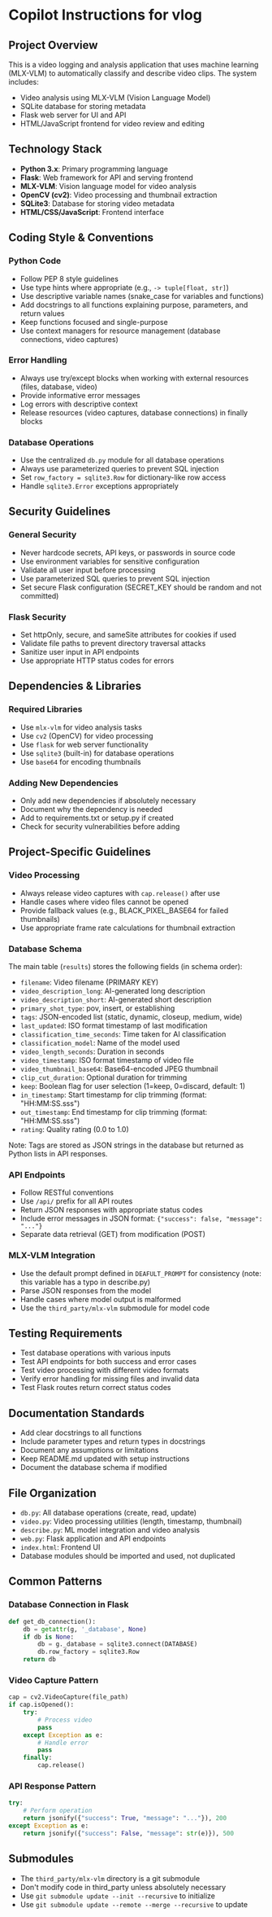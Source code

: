 # Copilot Instructions for vlog

## Project Overview
This is a video logging and analysis application that uses machine learning (MLX-VLM) to automatically classify and describe video clips. The system includes:
- Video analysis using MLX-VLM (Vision Language Model)
- SQLite database for storing metadata
- Flask web server for UI and API
- HTML/JavaScript frontend for video review and editing

## Technology Stack
- **Python 3.x**: Primary programming language
- **Flask**: Web framework for API and serving frontend
- **MLX-VLM**: Vision language model for video analysis
- **OpenCV (cv2)**: Video processing and thumbnail extraction
- **SQLite3**: Database for storing video metadata
- **HTML/CSS/JavaScript**: Frontend interface

## Coding Style & Conventions

### Python Code
- Follow PEP 8 style guidelines
- Use type hints where appropriate (e.g., `-> tuple[float, str]`)
- Use descriptive variable names (snake_case for variables and functions)
- Add docstrings to all functions explaining purpose, parameters, and return values
- Keep functions focused and single-purpose
- Use context managers for resource management (database connections, video captures)

### Error Handling
- Always use try/except blocks when working with external resources (files, database, video)
- Provide informative error messages
- Log errors with descriptive context
- Release resources (video captures, database connections) in finally blocks

### Database Operations
- Use the centralized `db.py` module for all database operations
- Always use parameterized queries to prevent SQL injection
- Set `row_factory = sqlite3.Row` for dictionary-like row access
- Handle `sqlite3.Error` exceptions appropriately

## Security Guidelines

### General Security
- Never hardcode secrets, API keys, or passwords in source code
- Use environment variables for sensitive configuration
- Validate all user input before processing
- Use parameterized SQL queries to prevent SQL injection
- Set secure Flask configuration (SECRET_KEY should be random and not committed)

### Flask Security
- Set httpOnly, secure, and sameSite attributes for cookies if used
- Validate file paths to prevent directory traversal attacks
- Sanitize user input in API endpoints
- Use appropriate HTTP status codes for errors

## Dependencies & Libraries

### Required Libraries
- Use `mlx-vlm` for video analysis tasks
- Use `cv2` (OpenCV) for video processing
- Use `flask` for web server functionality
- Use `sqlite3` (built-in) for database operations
- Use `base64` for encoding thumbnails

### Adding New Dependencies
- Only add new dependencies if absolutely necessary
- Document why the dependency is needed
- Add to requirements.txt or setup.py if created
- Check for security vulnerabilities before adding

## Project-Specific Guidelines

### Video Processing
- Always release video captures with `cap.release()` after use
- Handle cases where video files cannot be opened
- Provide fallback values (e.g., BLACK_PIXEL_BASE64 for failed thumbnails)
- Use appropriate frame rate calculations for thumbnail extraction

### Database Schema
The main table (`results`) stores the following fields (in schema order):
- `filename`: Video filename (PRIMARY KEY)
- `video_description_long`: AI-generated long description
- `video_description_short`: AI-generated short description
- `primary_shot_type`: pov, insert, or establishing
- `tags`: JSON-encoded list (static, dynamic, closeup, medium, wide)
- `last_updated`: ISO format timestamp of last modification
- `classification_time_seconds`: Time taken for AI classification
- `classification_model`: Name of the model used
- `video_length_seconds`: Duration in seconds
- `video_timestamp`: ISO format timestamp of video file
- `video_thumbnail_base64`: Base64-encoded JPEG thumbnail
- `clip_cut_duration`: Optional duration for trimming
- `keep`: Boolean flag for user selection (1=keep, 0=discard, default: 1)
- `in_timestamp`: Start timestamp for clip trimming (format: "HH:MM:SS.sss")
- `out_timestamp`: End timestamp for clip trimming (format: "HH:MM:SS.sss")
- `rating`: Quality rating (0.0 to 1.0)

Note: Tags are stored as JSON strings in the database but returned as Python lists in API responses.

### API Endpoints
- Follow RESTful conventions
- Use `/api/` prefix for all API routes
- Return JSON responses with appropriate status codes
- Include error messages in JSON format: `{"success": false, "message": "..."}`
- Separate data retrieval (GET) from modification (POST)

### MLX-VLM Integration
- Use the default prompt defined in `DEAFULT_PROMPT` for consistency (note: this variable has a typo in describe.py)
- Parse JSON responses from the model
- Handle cases where model output is malformed
- Use the `third_party/mlx-vlm` submodule for model code

## Testing Requirements
- Test database operations with various inputs
- Test API endpoints for both success and error cases
- Test video processing with different video formats
- Verify error handling for missing files and invalid data
- Test Flask routes return correct status codes

## Documentation Standards
- Add clear docstrings to all functions
- Include parameter types and return types in docstrings
- Document any assumptions or limitations
- Keep README.md updated with setup instructions
- Document the database schema if modified

## File Organization
- `db.py`: All database operations (create, read, update)
- `video.py`: Video processing utilities (length, timestamp, thumbnail)
- `describe.py`: ML model integration and video analysis
- `web.py`: Flask application and API endpoints
- `index.html`: Frontend UI
- Database modules should be imported and used, not duplicated

## Common Patterns

### Database Connection in Flask
```python
def get_db_connection():
    db = getattr(g, '_database', None)
    if db is None:
        db = g._database = sqlite3.connect(DATABASE)
        db.row_factory = sqlite3.Row
    return db
```

### Video Capture Pattern
```python
cap = cv2.VideoCapture(file_path)
if cap.isOpened():
    try:
        # Process video
        pass
    except Exception as e:
        # Handle error
        pass
    finally:
        cap.release()
```

### API Response Pattern
```python
try:
    # Perform operation
    return jsonify({"success": True, "message": "..."}), 200
except Exception as e:
    return jsonify({"success": False, "message": str(e)}), 500
```

## Submodules
- The `third_party/mlx-vlm` directory is a git submodule
- Don't modify code in third_party unless absolutely necessary
- Use `git submodule update --init --recursive` to initialize
- Use `git submodule update --remote --merge --recursive` to update
